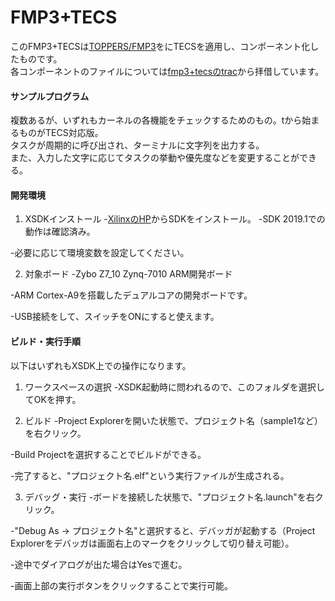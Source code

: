 # FMP3+TECS
このFMP3+TECSは[TOPPERS/FMP3](https://www.toppers.jp/fmp3-kernel.html)をにTECSを適用し、コンポーネント化したものです。
<br>
各コンポーネントのファイルについては[fmp3+tecsのtrac](https://dev.toppers.jp/trac/tecs/browser/toppers/fmp3%2Btecs)から拝借しています。

#### サンプルプログラム
複数あるが、いずれもカーネルの各機能をチェックするためのもの。tから始まるものがTECS対応版。
<br>
タスクが周期的に呼び出され、ターミナルに文字列を出力する。
<br>
また、入力した文字に応じてタスクの挙動や優先度などを変更することができる。

#### 開発環境
1. XSDKインストール
-[XilinxのHP](https://japan.xilinx.com/support/download/index.html/content/xilinx/ja/downloadNav/embedded-design-tools.html)からSDKをインストール。
-SDK 2019.1での動作は確認済み。

-必要に応じて環境変数を設定してください。

2. 対象ボード
-Zybo Z7_10 Zynq-7010 ARM開発ボード

-ARM Cortex-A9を搭載したデュアルコアの開発ボードです。

-USB接続をして、スイッチをONにすると使えます。

#### ビルド・実行手順
以下はいずれもXSDK上での操作になります。
1. ワークスペースの選択
-XSDK起動時に問われるので、このフォルダを選択してOKを押す。

2. ビルド
-Project Explorerを開いた状態で、プロジェクト名（sample1など）を右クリック。

-Build Projectを選択することでビルドができる。

-完了すると、"プロジェクト名.elf"という実行ファイルが生成される。

3. デバッグ・実行
-ボードを接続した状態で、"プロジェクト名.launch"を右クリック。

-"Debug As -> プロジェクト名"と選択すると、デバッガが起動する（Project Explorerをデバッガは画面右上のマークをクリックして切り替え可能）。

-途中でダイアログが出た場合はYesで進む。

-画面上部の実行ボタンをクリックすることで実行可能。
